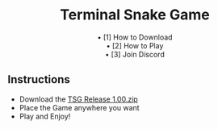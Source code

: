 <div align="center">
<h1 align=center>Terminal Snake Game</h1>
• [1] How to Download <br>
• [2] How to Play <br>
• [3] Join Discord

</div>

## Instructions
- Download the [TSG Release 1.00.zip](https://github.com/Nixhekoo/TerminalSnakeGameCPP/blob/main/TSG%20Release%201.00.zip)
- Place the Game anywhere you want
- Play and Enjoy!
